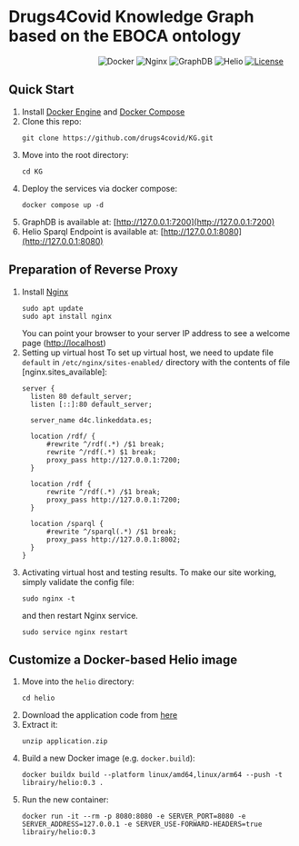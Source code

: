 # Drugs4Covid Knowledge Graph based on the EBOCA ontology


&nbsp;&nbsp;&nbsp;&nbsp;&nbsp;&nbsp;&nbsp;&nbsp;&nbsp;&nbsp;&nbsp;&nbsp;&nbsp;&nbsp;&nbsp;&nbsp;&nbsp;&nbsp;&nbsp;&nbsp;&nbsp;&nbsp;&nbsp;&nbsp;&nbsp;&nbsp;&nbsp;&nbsp;&nbsp;&nbsp;&nbsp;&nbsp;&nbsp;&nbsp;&nbsp;&nbsp;&nbsp;&nbsp;&nbsp;
![Docker](https://img.shields.io/badge/docker-v20.10.17+-blue.svg)
![Nginx](https://img.shields.io/badge/nginx-v1.18+-blue.svg)
![GraphDB](https://img.shields.io/badge/graphDB-v10.0.2-blue.svg)
![Helio](https://img.shields.io/badge/helio-v0.3.13-blue.svg)
[![License](https://img.shields.io/badge/license-Apache2-green.svg)](https://www.apache.org/licenses/LICENSE-2.0)


## Quick Start
1. Install [Docker Engine](https://docs.docker.com/engine/install/) and [Docker Compose](https://docs.docker.com/compose/install/)
1. Clone this repo:
    ````
    git clone https://github.com/drugs4covid/KG.git
    ````
1. Move into the root directory:
    ````
    cd KG
    ````
1. Deploy the services via docker compose:
    ````
    docker compose up -d
    `````
1. GraphDB is available at: [http://127.0.0.1:7200](http://127.0.0.1:7200)
1. Helio Sparql Endpoint is available at: [http://127.0.0.1:8080](http://127.0.0.1:8080)

## Preparation of Reverse Proxy

1. Install [Nginx](https://docs.nginx.com/nginx/admin-guide/installing-nginx/installing-nginx-open-source/) 
    ````
    sudo apt update
    sudo apt install nginx
    ````
    You can point your browser to your server IP address to see a welcome page ([http://localhost](http://localhost))
1. Setting up virtual host
    To set up virtual host, we need to update file `default` in `/etc/nginx/sites-enabled/` directory with the contents of file [nginx.sites_available]:
	  ```
	  server {
		listen 80 default_server;
		listen [::]:80 default_server;

		server_name d4c.linkeddata.es;

		location /rdf/ {
			#rewrite ^/rdf(.*) /$1 break;
			rewrite ^/rdf(.*) $1 break;
			proxy_pass http://127.0.0.1:7200;
		}

		location /rdf {
			rewrite ^/rdf(.*) /$1 break;
			proxy_pass http://127.0.0.1:7200;
		}

		location /sparql {
			#rewrite ^/sparql(.*) /$1 break;
			proxy_pass http://127.0.0.1:8002;
		}
	}
	  ```
1. Activating virtual host and testing results.
   To make our site working, simply validate the config file:
      ````
      sudo nginx -t
      ````
   and then restart Nginx service.
      ```
	  sudo service nginx restart
	  ```
## Customize a Docker-based Helio image
1. Move into the `helio` directory:
    ````
    cd helio
    ````
1. Download the application code from [here](https://delicias.dia.fi.upm.es/nextcloud/index.php/s/mCbKpXqmosm6L4C)
1. Extract it:
    ````
    unzip application.zip
    ````
1. Build a new Docker image (e.g. `docker.build`):
    ````
    docker buildx build --platform linux/amd64,linux/arm64 --push -t librairy/helio:0.3 .
    ````
1. Run the new container: 
    ````
    docker run -it --rm -p 8080:8080 -e SERVER_PORT=8080 -e SERVER_ADDRESS=127.0.0.1 -e SERVER_USE-FORWARD-HEADERS=true librairy/helio:0.3
    ````
